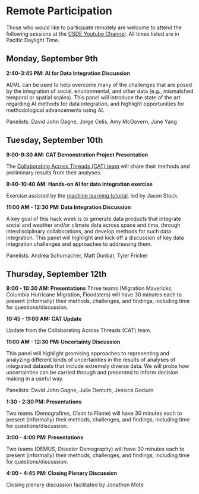 # Remote Participation

Those who would like to participate remotely are welcome to attend the following sessions at the [CSDE Youtube Channel](https://www.youtube.com/@csdemainaccount9165). All times listed are in Pacific Daylight Time.

## Monday, September 9th

**2:40-3:45 PM: AI for Data Integration Discussion**

AI/ML can be used to help overcome many of the challenges that are posed by the integration of social, environmental, and other data (e.g., mismatched temporal or spatial scales). This panel will introduce the state of the art regarding AI methods for data integration, and highlight opportunities for methodological advancements using AI. 

Panelists: David John Gagne, Jorge Celis, Amy McGovern, June Yang

## Tuesday, September 10th
 
**9:00-9:30 AM: CAT Demonstration Project Presentation**

The [Collaborating Across Threads (CAT) team](./teams/09.md) will share their methods and preliminary results from their analyses.

**9:40-10:40 AM: Hands-on AI for data integration exercise**

Exercise assisted by the [machine learning tutorial](./tutorials/machine-learning/ml-tutorial-notebook.ipynb), led by Jason Stock.

**11:00 AM - 12:30 PM: Data Integration Discussion**

A key goal of this hack week is to generate data products that integrate social and weather and/or climate data across space and time, through interdisciplinary collaborations, and develop methods for such data integration. This panel will highlight and kick off a discussion of key data integration challenges and approaches to addressing them.

Panelists: Andrea Schumacher, Matt Dunbar, Tyler Fricker

## Thursday, September 12th

**9:00 - 10:30 AM: Presentations**
Three teams (Migration Mavericks, Columbia Hurricane Migration, Floodsters) will have 30 minutes each to present (informally) their methods, challenges, and findings, including time for questions/discussion.

**10:45 - 11:00 AM: CAT Update**

Update from the Collaborating Across Threads (CAT) team.

**11:00 AM - 12:30 PM: Uncertainty Discussion**

This panel will highlight promising approaches to representing and analyzing different kinds of uncertainties in the results of analyses of integrated datasets that include extremely diverse data. We will probe how uncertainties can be carried through and presented to inform decision making in a useful way.
 
Panelists: David John Gagne, Julie Demuth, Jessica Godwin

**1:30 - 2:30 PM: Presentations**

Two teams (Demografires, Claim to Flame) will have 30 minutes each to present (informally) their methods, challenges, and findings, including time for questions/discussion.

**3:00 - 4:00 PM: Presentations**

Two teams (DEMUS, Disaster Demography) will have 30 minutes each to present (informally) their methods, challenges, and findings, including time for questions/discussion.

**4:00 - 4:45 PM: Closing Plenary Discussion**

Closing plenary discussion facilitated by Jonathon Mote

